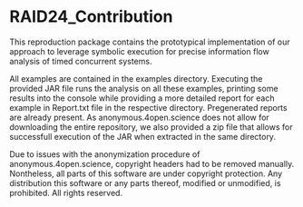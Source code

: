 # RAID24_Contribution

This reproduction package contains the prototypical implementation of our approach to leverage symbolic execution for precise information flow analysis of timed concurrent systems.

All examples are contained in the examples directory. Executing the provided JAR file runs the analysis on all these examples, printing some results into the console while providing a more detailed report for each example in Report.txt file in the respective directory. Pregenerated reports are already present. As anonymous.4open.science does not allow for downloading the entire repository, we also provided a zip file that allows for successfull execution of the JAR when extracted in the same directory.

Due to issues with the anonymization procedure of anonymous.4open.science, copyright headers had to be removed manually. Nontheless, all parts of this software are under copyright protection. Any distribution this software or any parts thereof, modified or unmodified, is prohibited. All rights reserved.
